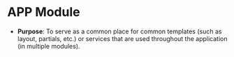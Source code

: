 # APP Module

- **Purpose**: To serve as a common place for common templates (such as layout, partials, etc.) or services that are used throughout the application (in multiple modules).
